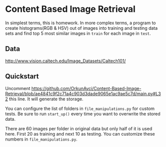 # Content Based Image Retrieval

In simplest terms, this is homework. In more complex terms, a program to create histograms(RGB & HSV) out of images into training and testing data sets and find top 5 most similar images in `train` for each image in `test`.

## Data

http://www.vision.caltech.edu/Image_Datasets/Caltech101/

## Quickstart

Uncomment https://github.com/OrkunAvci/Content-Based-Image-Retrieval/blob/ae4841c9f2c71a4c903d3dade9065e1ac9ae5c7d/main.py#L32 this line. It will generate the storage.

You can configure the list of folders in `file_manipulations.py` for custom tests. Be sure to run `start_up()` every time you want to overwrite the stored data.

There are 60 images per folder in original data but only half of it is used here. First 20 as training and next 10 as testing. You can customize these numbers in `file_manipulations.py`.
